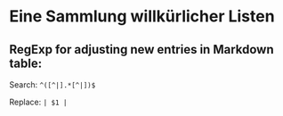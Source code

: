 # Eine Sammlung willkürlicher Listen

## RegExp for adjusting new entries in Markdown table:

Search: `^([^|].*[^|])$`

Replace: `| $1 |`

